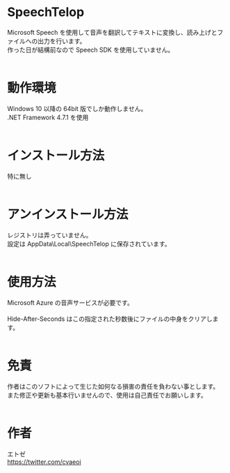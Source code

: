 # SpeechTelop
Microsoft Speech を使用して音声を翻訳してテキストに変換し、読み上げとファイルへの出力を行います。  
作った日が結構前なので Speech SDK を使用していません。  
<br />
# 動作環境
Windows 10 以降の 64bit 版でしか動作しません。  
.NET Framework 4.7.1 を使用  
<br />
# インストール方法
特に無し  
<br />
# アンインストール方法
レジストリは弄っていません。  
設定は AppData\Local\SpeechTelop に保存されています。  
<br />
# 使用方法
Microsoft Azure の音声サービスが必要です。  
<br />
Hide-After-Seconds はこの指定された秒数後にファイルの中身をクリアします。  
<br />
# 免責
作者はこのソフトによって生じた如何なる損害の責任を負わない事とします。  
また修正や更新も基本行いませんので、使用は自己責任でお願いします。  
<br />
# 作者
エトゼ  
https://twitter.com/cvaeoi  
